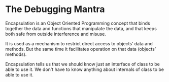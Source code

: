 # The Debugging Mantra

Encapsulation is an Object Oriented Programming concept that binds together the data and functions that manipulate the data, and that keeps both safe from outside interference and misuse.

It is used as a mechanism to restrict direct access to objects’ data and methods. But the same time it facilitates operation on that data (objects’ methods).

Encapsulation tells us that we should know just an interface of class to be able to use it. We don't have to know anything about internals of class to be able to use it.
